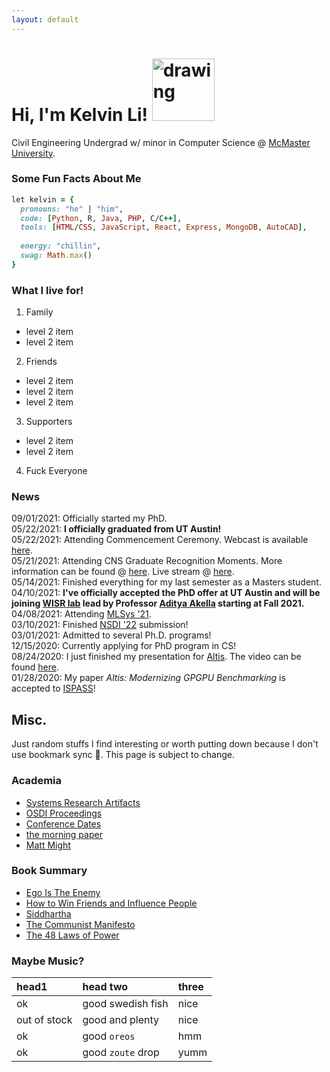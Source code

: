```yaml
---
layout: default
---
```

# Hi, I'm Kelvin Li! <img src="https://camo.githubusercontent.com/677c28f873078c7b9b53137bf32a695b9e9d8642c04c2525048fec71053d7305/68747470733a2f2f6d656469612e67697068792e636f6d2f6d656469612f6b425a32313279477a466178676b53494b572f67697068792e676966" alt="drawing" width="100"/>

Civil Engineering Undergrad w/ minor in Computer Science @ [McMaster University](https://www.mcmaster.ca/).

### Some Fun Facts About Me

```ruby
let kelvin = {
  pronouns: "he" | "him",
  code: [Python, R, Java, PHP, C/C++],
  tools: [HTML/CSS, JavaScript, React, Express, MongoDB, AutoCAD],
  
  energy: "chillin",
  swag: Math.max()
}
```
### What I live for!
1. Family
  - level 2 item
  - level 2 item
2. Friends
  - level 2 item
  - level 2 item
  - level 2 item
3. Supporters
  - level 2 item
  - level 2 item
4. Fuck Everyone  

### News
09/01/2021: Officially started my PhD.  
05/22/2021: **I officially graduated from UT Austin!**  
05/22/2021: Attending Commencement Ceremony. Webcast is available [here](https://video.ibm.com/recorded/126779814).  
05/21/2021: Attending CNS Graduate Recognition Moments. More information can be found @ [here](https://utaustin.fullmeasure.io/#/landing/?organization_id=45a81510-031d-467d-b972-378ad8e8d20a&card_id=524594a3-c44a-8da5-6dc5-7ba8abeafef9). Live stream @ [here](https://www.youtube.com/watch?v=ZrM4h9AhfgQ).  
05/14/2021: Finished everything for my last semester as a Masters student.  
04/10/2021: **I've officially accepted the PhD offer at UT Austin and will be joining [WISR lab](https://wisr.cs.wisc.edu/) lead by Professor [Aditya Akella](https://www.cs.utexas.edu/~akella/) starting at Fall 2021.**  
04/08/2021: Attending [MLSys '21](https://mlsys.org/virtual/2021/calendar?showDetail=true).  
03/10/2021: Finished [NSDI '22](https://www.usenix.org/conference/nsdi22) submission!  
03/01/2021: Admitted to several Ph.D. programs!  
12/15/2020: Currently applying for PhD program in CS!  
08/24/2020: I just finished my presentation for [Altis](https://github.com/utcs-scea/altis). The video can be found [here](https://www.youtube.com/watch?v=mRkcmjGzytY).  
01/28/2020: My paper *Altis: Modernizing GPGPU Benchmarking* is accepted to [ISPASS](https://ieeexplore.ieee.org/document/9238617)!

## Misc.
Just random stuffs I find interesting or worth putting down because I don't use bookmark sync :space_invader:. This page is subject to change.

### Academia
- [Systems Research Artifacts](https://sysartifacts.github.io/)
- [OSDI Proceedings](https://www.usenix.org/publications/proceedings/OSDI)
- [Conference Dates](https://www.gsd.inesc-id.pt/~ler/conferencedates.html)
- [the morning paper](https://blog.acolyer.org/)
- [Matt Might](https://matt.might.net/articles/)

### Book Summary 
- [Ego Is The Enemy](https://www.cs.usfca.edu/~galles/visualization/Algorithms.html)
- [How to Win Friends and Influence People](https://www.cs.utexas.edu/users/flame/laff/alaff/)
- [Siddhartha](https://p4lang.github.io/p4-spec/docs/P4-16-v1.2.1.html)
- [The Communist Manifesto](https://www.akkadia.org/drepper/dsohowto.pdf)
- [The 48 Laws of Power](https://arxiv.org/pdf/1406.5453.pdf)

### Maybe Music?

| head1        | head two          | three |
|:-------------|:------------------|:------|
| ok           | good swedish fish | nice  |
| out of stock | good and plenty   | nice  |
| ok           | good `oreos`      | hmm   |
| ok           | good `zoute` drop | yumm  |
